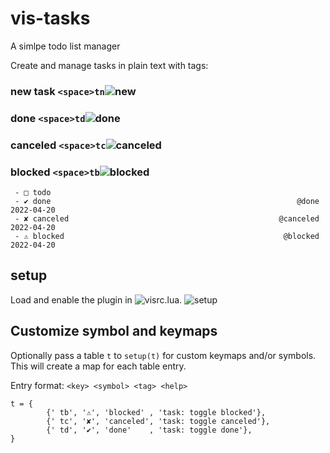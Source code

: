 # vis-tasks
A simlpe todo list manager

Create and manage tasks in plain text with tags:
### new task `<space>tn`![new](https://user-images.githubusercontent.com/251334/164336517-f3a906e0-985d-4b42-adc5-1a9ca4e997cd.gif)
### done `<space>td`![done](https://user-images.githubusercontent.com/251334/164336535-fcc97a74-51ee-4ce8-aae0-9ac35de2e521.gif)
### canceled `<space>tc`![canceled](https://user-images.githubusercontent.com/251334/164336741-537efd3a-f83e-47ab-9c44-6c8c32280acf.gif)
### blocked `<space>tb`![blocked](https://user-images.githubusercontent.com/251334/164336841-34700ac1-9ca6-4429-b939-037ef2eab76a.gif)

```
 - □ todo
 - ✔ done                                                       @done 2022-04-20
 - ✘ canceled                                               @canceled 2022-04-20
 - ⚠ blocked                                                 @blocked 2022-04-20
```

## setup

Load and enable the plugin in ![visrc.lua](doc/visrc.lua).
![setup](https://user-images.githubusercontent.com/251334/164337147-8f978def-9264-432e-a569-932ce7df3ccc.gif)

## Customize symbol and keymaps

Optionally pass a table `t` to `setup(t)` for custom keymaps and/or symbols.
This will create a map for each table entry.

Entry format: `<key> <symbol> <tag> <help>`

```
t = {
        {' tb', '⚠', 'blocked' , 'task: toggle blocked'},
        {' tc', '✘', 'canceled', 'task: toggle canceled'},
        {' td', '✔', 'done'    , 'task: toggle done'},
}
```
